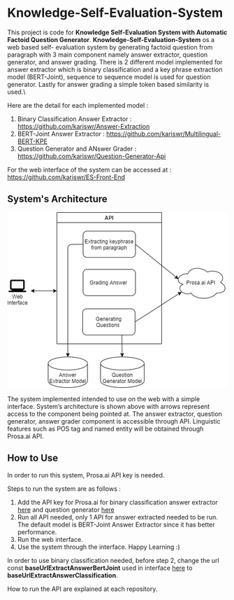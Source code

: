 # Knowledge-Self-Evaluation-System

This project is code for **Knowledge Self-Evaluation System with Automatic Factoid Question Generator**. **Knowledge-Self-Evaluation-System** os a web based self-
evaluation system by generating factoid question from paragraph with 3 main component namely answer extractor, question generator, and answer grading. There is 2 different model implemented for answer extractor which is binary classification and a key phrase extraction model (BERT-Joint), sequence to sequence model is used for question generator. Lastly for answer grading a simple token based similarity is used.\

Here are the detail for each implemented model :
1. Binary Classification Answer Extractor : https://github.com/kariswr/Answer-Extraction
2. BERT-Joint Answer Extractor : https://github.com/kariswr/Multilingual-BERT-KPE
3. Question Generator and ANswer Grader : https://github.com/kariswr/Question-Generator-Api

For the web interface of the system can be accessed at : https://github.com/kariswr/ES-Front-End

## System's Architecture

![System's Architecture](https://github.com/kariswr/Knowledge-Self-Evaluation-System/blob/main/System's%20Architecture.jpg)

The system implemented intended to use on the web with a simple interface. System’s architecture is shown above with arrows represent access to the component being pointed
at. The answer extractor, question generator, answer grader component is accessible through API. Linguistic features such as POS tag and named entity will be obtained through Prosa.ai API.

## How to Use

In order to run this system, Prosa.ai API key is needed.

Steps to run the system are as follows :
1. Add the API key for Prosa.ai for binary classification answer extractor [here](https://github.com/kariswr/Answer-Extraction/blob/main/src/preprocess/external_pos_ner.py#L6) and question generator [here](https://github.com/kariswr/Question-Generator-Api/blob/master/src/preprocess/call_external_api.py#L6)
2. Run all API needed, only 1 API for answer extracted needed to be run. The default model is BERT-Joint Answer Extractor since it has better performance.
3. Run the web interface.
4. Use the system through the interface. Happy Learning :)

In order to use binary classification needed, before step 2, change the url const **baseUrlExtractAnswerBertJoint** used in interface [here](https://github.com/kariswr/ES-Front-End/blob/master/src/components/Home.js#L38) to **baseUrlExtractAnswerClassification**.

How to run the API are explained at each repository. 
